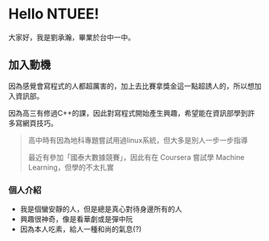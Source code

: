 # Hello NTUEE!
大家好，我是劉承瀚，畢業於台中一中。

## 加入動機 ##
因為感覺會寫程式的人都超厲害的，加上去比賽拿獎金這一點超誘人的，所以想加入資訊部。

因為高三有修過C++的課，因此對寫程式開始產生興趣，希望能在資訊部學到許多寫網頁技巧。

> 高中時有因為地科專題嘗試用過linux系統，但大多是別人一步一步指導
>
> 最近有參加「國泰大數據競賽」，因此有在 Coursera 嘗試學 Machine Learning，但學的不太扎實

### 個人介紹 ###
* 我是個蠻安靜的人，但是總是真心對待身邊所有的人
* 興趣很神奇，像是看華劇或是彈中阮
* 因為本人吃素，給人一種和尚的氣息(?)
